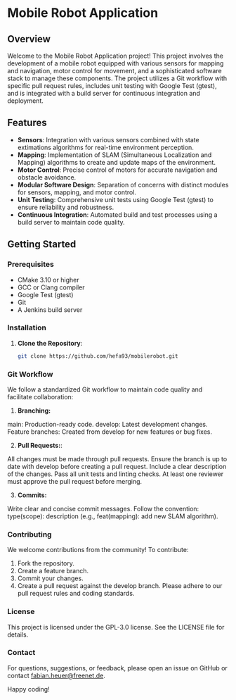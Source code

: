 # Mobile Robot Application

## Overview

Welcome to the Mobile Robot Application project! This project involves the development of a mobile robot equipped with various sensors for mapping and navigation, motor control for movement, and a sophisticated software stack to manage these components. The project utilizes a Git workflow with specific pull request rules, includes unit testing with Google Test (gtest), and is integrated with a build server for continuous integration and deployment.

## Features

- **Sensors**: Integration with various sensors combined with state extimations algorithms for real-time environment perception.
- **Mapping**: Implementation of SLAM (Simultaneous Localization and Mapping) algorithms to create and update maps of the environment.
- **Motor Control**: Precise control of motors for accurate navigation and obstacle avoidance.
- **Modular Software Design**: Separation of concerns with distinct modules for sensors, mapping, and motor control.
- **Unit Testing**: Comprehensive unit tests using Google Test (gtest) to ensure reliability and robustness.
- **Continuous Integration**: Automated build and test processes using a build server to maintain code quality.

## Getting Started

### Prerequisites

- CMake 3.10 or higher
- GCC or Clang compiler
- Google Test (gtest)
- Git
- A Jenkins build server

### Installation

1. **Clone the Repository**:
   ```sh
   git clone https://github.com/hefa93/mobilerobot.git


### Git Workflow
   We follow a standardized Git workflow to maintain code quality and facilitate collaboration:

  1. **Branching:**

   main: Production-ready code.
   develop: Latest development changes.
   Feature branches: Created from develop for new features or bug fixes.

  2. **Pull Requests:**:

   All changes must be made through pull requests.
   Ensure the branch is up to date with develop before creating a pull request.
   Include a clear description of the changes.
   Pass all unit tests and linting checks.
   At least one reviewer must approve the pull request before merging.
   
   3. **Commits:**

   Write clear and concise commit messages.
   Follow the convention: type(scope): description (e.g., feat(mapping): add new SLAM algorithm).


### Contributing
We welcome contributions from the community! To contribute:

1. Fork the repository.
2. Create a feature branch.
3. Commit your changes.
4. Create a pull request against the develop branch.
Please adhere to our pull request rules and coding standards.

### License
This project is licensed under the GPL-3.0 license. See the LICENSE file for details.

### Contact
For questions, suggestions, or feedback, please open an issue on GitHub or contact fabian.heuer@freenet.de.

Happy coding!
